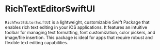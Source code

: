 # RichTextEditorSwiftUI
`RichTextEditorSwiftUI` is a lightweight, customizable Swift Package that enables rich text editing in your iOS applications. It features an intuitive toolbar for managing text formatting, font customization, color pickers, and image/file insertion. This package is ideal for apps that require robust and flexible text editing capabilities.
